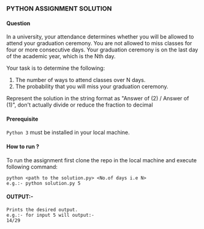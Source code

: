 ### PYTHON ASSIGNMENT SOLUTION

#### Question
In a university, your attendance determines whether you will be
allowed to attend your graduation ceremony.
You are not allowed to miss classes for four or more consecutive days.
Your graduation ceremony is on the last day of the academic year,
which is the Nth day.

  Your task is to determine the following:

1. The number of ways to attend classes over N days.
2. The probability that you will miss your graduation ceremony.

Represent the solution in the string format as "Answer of (2) / Answer
of (1)", don't actually divide or reduce the fraction to decimal

#### Prerequisite
`Python 3` must be installed in your local machine.

#### How to run ?
To run the assignment first clone the repo in the local machine and execute following command:
```
python <path to the solution.py> <No.of days i.e N>
e.g.:- python solution.py 5
```
#### OUTPUT:-
```
Prints the desired output.
e.g.:- for input 5 will output:-
14/29
```
